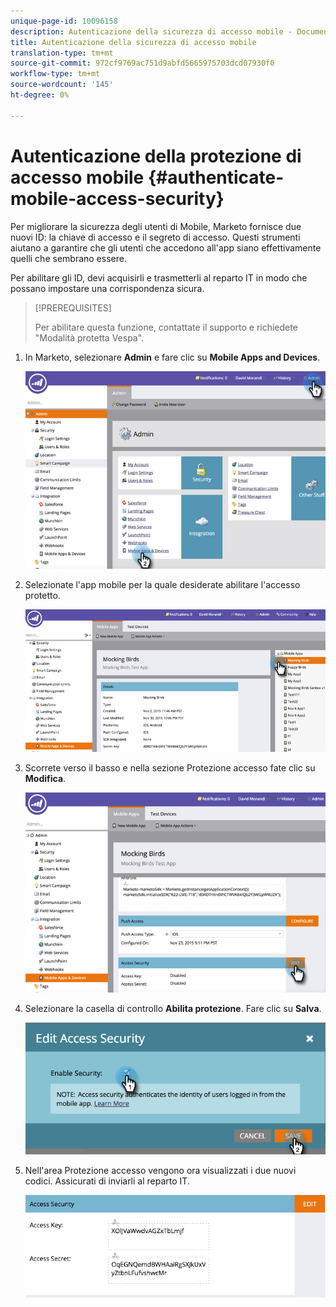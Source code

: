 ```yaml
---
unique-page-id: 10096158
description: Autenticazione della sicurezza di accesso mobile - Documenti Marketo - Documentazione del prodotto
title: Autenticazione della sicurezza di accesso mobile
translation-type: tm+mt
source-git-commit: 972cf9769ac751d9abfd5665975703dcd07930f0
workflow-type: tm+mt
source-wordcount: '145'
ht-degree: 0%

---
```



# Autenticazione della protezione di accesso mobile {#authenticate-mobile-access-security}

Per migliorare la sicurezza degli utenti di Mobile, Marketo fornisce due nuovi ID: la chiave di accesso e il segreto di accesso. Questi strumenti aiutano a garantire che gli utenti che accedono all&#39;app siano effettivamente quelli che sembrano essere.

Per abilitare gli ID, devi acquisirli e trasmetterli al reparto IT in modo che possano impostare una corrispondenza sicura.

>[!PREREQUISITES]
>
>Per abilitare questa funzione, contattate il supporto e richiedete &quot;Modalità protetta Vespa&quot;.

1. In Marketo, selezionare **Admin** e fare clic su **Mobile Apps and Devices**.

   ![](assets/image2015-12-1-14-3a36-3a30.png)

1. Selezionate l&#39;app mobile per la quale desiderate abilitare l&#39;accesso protetto.

   ![](assets/image2015-12-2-10-3a18-3a6.png)

1. Scorrete verso il basso e nella sezione Protezione accesso fate clic su **Modifica**.

   ![](assets/image2015-12-1-14-3a41-3a37.png)

1. Selezionare la casella di controllo **Abilita protezione**. Fare clic su **Salva**.

   ![](assets/image2015-12-1-14-3a54-3a0.png)

1. Nell&#39;area Protezione accesso vengono ora visualizzati i due nuovi codici. Assicurati di inviarli al reparto IT.

   ![](assets/image2015-12-1-14-3a57-3a34.png)
